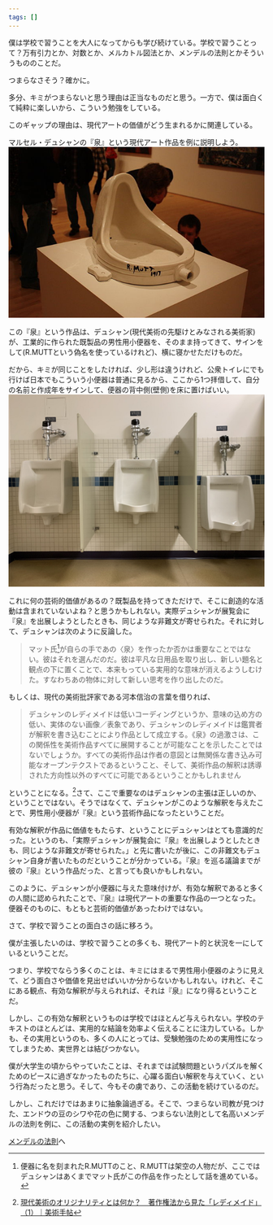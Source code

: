 ```yaml
---
tags: []
---
```

僕は学校で習うことを大人になってからも学び続けている。学校で習うことって？万有引力とか、対数とか、メルカトル図法とか、メンデルの法則とかそういうもののことだ。

つまらなさそう？確かに。

多分、キミがつまらないと思う理由は正当なものだと思う。一方で、僕は面白くて純粋に楽しいから、こういう勉強をしている。

このギャップの理由は、現代アートの価値がどう生まれるかに関連している。

マルセル・デュシャンの『泉』という現代アート作品を例に説明しよう。
![](media/Marchel%20Duchamp%20fountain%20sculpture,%20SFMOMA%20(3700182764).png)

この『泉』という作品は、デュシャン(現代美術の先駆けとみなされる美術家)が、工業的に作られた既製品の男性用小便器を、そのまま持ってきて、サインをして(R.MUTTという偽名を使っているけれど)、横に寝かせただけものだ。

だから、キミが同じことをしたければ、少し形は違うけれど、公衆トイレにでも行けば日本でもこういう小便器は普通に見るから、ここから1つ拝借して、自分の名前と作成年をサインして、便器の背中側(壁側)を床に置けばいい。
![500](media/Mens%20Room%20Urinals.png)

これに何の芸術的価値があるの？既製品を持ってきただけで、そこに創造的な活動は含まれていないよね？と思うかもしれない。実際デュシャンが展覧会に『泉』を出展しようとしたときも、同じような非難文が寄せられた。それに対して、デュシャンは次のように反論した。

> マット氏[^2]が自らの手であの〈泉〉を作ったか否かは重要なことではない。彼はそれを選んだのだ。彼は平凡な日用品を取り出し、新しい題名と観点の下に置くことで、本来もっている実用的な意味が消えるようしむけた。すなわちあの物体に対して新しい思考を作り出したのだ。

もしくは、現代の美術批評家である河本信治の言葉を借りれば、

> デュシャンのレディメイドは低いコーディングというか、意味の込め方の低い、実体のない画像／表象であり、デュシャンのレディメイドは鑑賞者が解釈を書き込むことにより作品として成立する。《泉》の過激さは、この関係性を美術作品すべてに展開することが可能なことを示したことではないでしょうか。すべての美術作品は作者の意図とは無関係な書き込み可能なオープンテクストであるということ、そして、美術作品の解釈は誘導された方向性以外のすべてに可能であるということかもしれません

ということになる。[^1]さて、ここで重要なのはデュシャンの主張は正しいのか、ということではない。そうではなくて、デュシャンがこのような解釈を与えたことで、男性用小便器が『泉』という芸術作品になったということだ。

有効な解釈が作品に価値をもたらす、ということにデュシャンはとても意識的だった。というのも、「実際デュシャンが展覧会に『泉』を出展しようとしたときも、同じような非難文が寄せられた。」と先に書いたが後に、この非難文もデュシャン自身が書いたものだということが分かっている。『泉』を巡る議論までが彼の『泉』という作品だった、と言っても良いかもしれない。

このように、デュシャンが小便器に与えた意味付けが、有効な解釈であると多くの人間に認められたことで、『泉』は現代アートの重要な作品の一つとなった。便器そのものに、もともと芸術的価値があったわけではない。

さて、学校で習うことの面白さの話に移ろう。

僕が主張したいのは、学校で習うことの多くも、現代アート的と状況を一にしているということだ。

つまり、学校でならう多くのことは、キミにはまるで男性用小便器のように見えて、どう面白さや価値を見出せばいいか分からないかもしれない。けれど、そこにある観点、有効な解釈が与えられれば、それは『泉』になり得るということだ。

しかし、この有効な解釈というものは学校ではほとんど与えられない。学校のテキストのほとんどは、実用的な結論を効率よく伝えることに注力している。しかも、その実用というのも、多くの人にとっては、受験勉強のための実用性になってしまうため、実世界とは結びつかない。

僕が大学生の頃からやっていたことは、それまでは試験問題というパズルを解くためのピースに過ぎなかったものたちに、心躍る面白い解釈を与えていく、という行為だったと思う。そして、今もその虜であり、この活動を続けているのだ。

しかし、これだけではあまりに抽象論過ぎる。そこで、つまらない司教が見つけた、エンドウの豆のシワや花の色に関する、つまらない法則として名高いメンデルの法則を例に、この活動の実例を紹介したい。

[メンデルの法則](メンデルの法則.md)へ








[^1]: [現代美術のオリジナリティとは何か？　著作権法から見た「レディメイド」（1）｜美術手帖](https://bijutsutecho.com/magazine/series/s22/20046)
[^2]: 便器に名を刻まれたR.MUTTのこと、R.MUTTは架空の人物だが、ここではデュシャンはあくまでマット氏がこの作品を作ったとして話を進めている。

